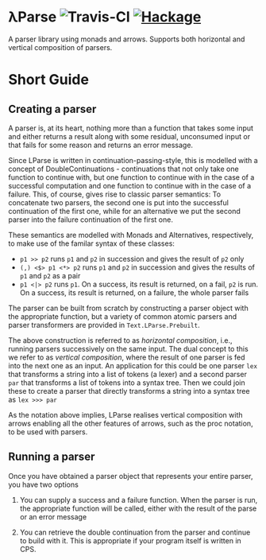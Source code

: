 # λParse  ![Travis-CI](https://travis-ci.org/MarcusVoelker/LParse.svg?branch=master) [![Hackage](https://img.shields.io/hackage/v/LParse.svg)](https://hackage.haskell.org/package/LParse)

A parser library using monads and arrows. Supports both horizontal and vertical composition of parsers.

# Short Guide

## Creating a parser

A parser is, at its heart, nothing more than a function that takes some input and either returns a result along with some residual, unconsumed input or that fails for some reason and returns an error message.

Since LParse is written in continuation-passing-style, this is modelled with a concept of DoubleContinuations - continuations that not only take one function to continue with, but one function to continue with in the case of a successful computation and one function to continue with in the case of a failure. This, of course, gives rise to classic parser semantics: To concatenate two parsers, the second one is put into the successful continuation of the first one, while for an alternative we put the second parser into the failure continuation of the first one.

These semantics are modelled with Monads and Alternatives, respectively, to make use of the familar syntax of these classes:

* `p1 >> p2` runs `p1` and `p2` in succession and gives the result of `p2` only
* `(,) <$> p1 <*> p2` runs `p1` and `p2` in succession and gives the results of `p1` and `p2` as a pair
* `p1 <|> p2` runs `p1`. On a success, its result is returned, on a fail, `p2` is run. On a success, its result is returned, on a failure, the whole parser fails

The parser can be built from scratch by constructing a parser object with the appropriate function, but a variety of common atomic parsers and parser transformers are provided in `Text.LParse.Prebuilt`.

The above construction is referred to as _horizontal composition_, i.e., running parsers successively on the same input.
The dual concept to this we refer to as _vertical composition_, where the result of one parser is fed into the next one as an input. An application for this could be one parser `lex` that transforms a string into a list of tokens (a lexer) and a second parser `par` that transforms a list of tokens into a syntax tree. Then we could join these to create a parser that directly transforms a string into a syntax tree as `lex >>> par`

As the notation above implies, LParse realises vertical composition with arrows enabling all the other features of arrows, such as the proc notation, to be used with parsers.

## Running a parser

Once you have obtained a parser object that represents your entire parser, you have two options

1. You can supply a success and a failure function. When the parser is run, the appropriate function will be called, either with the result of the parse or an error message

2. You can retrieve the double continuation from the parser and continue to build with it. This is appropriate if your program itself is written in CPS.
